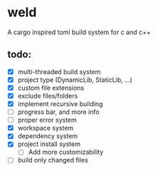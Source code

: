 # weld
A cargo inspired toml build system for c and c++

## todo:
- [x] multi-threaded build system
- [x] project type (DynamicLib, StaticLib, ...)
- [x] custom file extensions
- [x] exclude files/folders
- [x] implement recursive building
- [ ] progress bar, and more info
- [ ] proper error system
- [x] workspace system
- [x] dependency system
- [x] project install system
    - [ ] Add more customizability
- [ ] build only changed files
